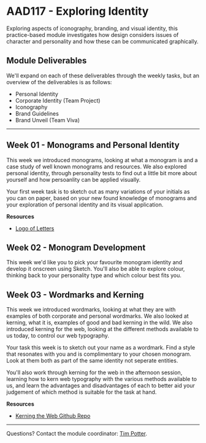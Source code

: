 AAD117 - Exploring Identity
===========================

Exploring aspects of iconography, branding, and visual identity, this practice-based module investigates how design considers issues of character and personality and how these can be communicated graphically.


Module Deliverables
-------------------

We'll expand on each of these deliverables through the weekly tasks, but an overview of the deliverables is as follows:

+ Personal Identity
+ Corporate Identity (Team Project)
+ Iconography
+ Brand Guidelines
+ Brand Unveil (Team Viva) 

-------

Week 01 - Monograms and Personal Identity
-----------------------------------------

This week we introduced monograms, looking at what a monogram is and a case study of well known monograms and resources. We also explored personal identity, through personality tests to find out a little bit more about yourself and how persoanlity can be applied visually. 

Your first week task is to sketch out as many variations of your initials as you can on paper, based on your new found knowledge of monograms and your exploration of personal identity and its visual application.

__Resources__

+ [Logo of Letters](http://www.bamagazine.com/Articles.asp?ID=156)

Week 02 - Monogram Development
------------------------------

This week we'd like you to pick your favourite monogram identity and develop it onscreen using Sketch. You'll also be able to explore colour, thinking back to your personality type and which colour best fits you. 

Week 03 - Wordmarks and Kerning
-------------------------------

This week we introduced wordmarks, looking at what they are with examples of both corporate and personal wordmarks. We also looked at kerning, what it is, examples of good and bad kerning in the wild. We also introduced kerning for the web, looking at the different methods available to us today, to control our web typography.

Your task this week is to sketch out your name as a wordmark. Find a style that resonates with you and is complimentary to your chosen monogram. Look at them both as part of the same identity not seperate entities.

You'll also work through kerning for the web in the afternoon session, learning how to kern web typography with the various methods available to us, and learn the advantages and disadvantages of each to better aid your judgement of which method is suitable for the task at hand.

__Resources__

+ [Kerning the Web Github Repo](https://github.com/timpotter/kerning-the-web)


-------

Questions? Contact the module coordinator: [Tim Potter](mailto:tej.potter@ulster.ac.uk?Subject=AAD117).
